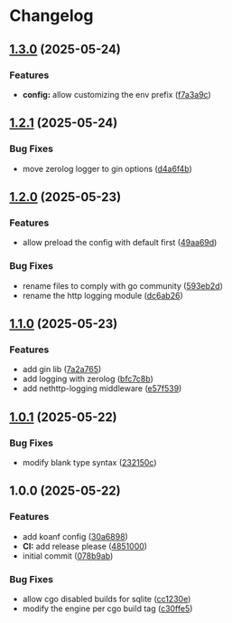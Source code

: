 # Changelog

## [1.3.0](https://github.com/meysam81/x/compare/v1.2.1...v1.3.0) (2025-05-24)


### Features

* **config:** allow customizing the env prefix ([f7a3a9c](https://github.com/meysam81/x/commit/f7a3a9c410f324cd8106f9c3ce31512c6310e459))

## [1.2.1](https://github.com/meysam81/x/compare/v1.2.0...v1.2.1) (2025-05-24)


### Bug Fixes

* move zerolog logger to gin options ([d4a6f4b](https://github.com/meysam81/x/commit/d4a6f4bb4bb697e670b2dc3408c76bc1045969e8))

## [1.2.0](https://github.com/meysam81/x/compare/v1.1.0...v1.2.0) (2025-05-23)


### Features

* allow preload the config with default first ([49aa69d](https://github.com/meysam81/x/commit/49aa69d81b699c5e417564e8489676dd6f4731ef))


### Bug Fixes

* rename files to comply with go community ([593eb2d](https://github.com/meysam81/x/commit/593eb2d652be45f6b87d461ea3c9ea1cad8902ea))
* rename the http logging module ([dc6ab26](https://github.com/meysam81/x/commit/dc6ab266cb500cd4413cbeab6eee518f7bf9fce8))

## [1.1.0](https://github.com/meysam81/x/compare/v1.0.1...v1.1.0) (2025-05-23)


### Features

* add gin lib ([7a2a765](https://github.com/meysam81/x/commit/7a2a76553cbf623670e9bed3e5189b863e85e1c1))
* add logging with zerolog ([bfc7c8b](https://github.com/meysam81/x/commit/bfc7c8bc2838ff5ba8154e44053029a833f86dfb))
* add nethttp-logging middleware ([e57f539](https://github.com/meysam81/x/commit/e57f5397858b579cafcef7a7eeea3b09727acfc5))

## [1.0.1](https://github.com/meysam81/x/compare/v1.0.0...v1.0.1) (2025-05-22)


### Bug Fixes

* modify blank type syntax ([232150c](https://github.com/meysam81/x/commit/232150c05c1cd6cfb31feb76b7073b05a304b96f))

## 1.0.0 (2025-05-22)


### Features

* add koanf config ([30a6898](https://github.com/meysam81/x/commit/30a6898aac14b16c8c76ef70dc81e902d12112e4))
* **CI:** add release please ([4851000](https://github.com/meysam81/x/commit/4851000bc4bf04d7211c87c7cb20a25bb50cf636))
* initial commit ([078b9ab](https://github.com/meysam81/x/commit/078b9ab1cd30890e43506636f13b7e63b93a9054))


### Bug Fixes

* allow cgo disabled builds for sqlite ([cc1230e](https://github.com/meysam81/x/commit/cc1230eac50b666704e387bc37ca66ccaee2a1c7))
* modify the engine per cgo build tag ([c30ffe5](https://github.com/meysam81/x/commit/c30ffe52a07fb87b69fcb62998488855b9d369f2))
